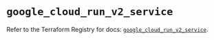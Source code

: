 # `google_cloud_run_v2_service`

Refer to the Terraform Registry for docs: [`google_cloud_run_v2_service`](https://registry.terraform.io/providers/hashicorp/google-beta/6.34.1/docs/resources/google_cloud_run_v2_service).
